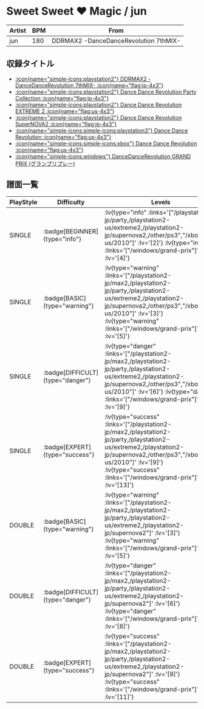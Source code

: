 # Sweet Sweet ♥ Magic / jun

|Artist|BPM|From|
|------|---|----|
|jun|180|DDRMAX2 -DanceDanceRevolution 7thMIX-|

## 収録タイトル

- [ :icon{name="simple-icons:playstation2"} DDRMAX2 -DanceDanceRevolution 7thMIX- :icon{name="flag:jp-4x3"} ](/playstation2-jp/max2)
- [ :icon{name="simple-icons:playstation2"} Dance Dance Revolution Party Collection :icon{name="flag:jp-4x3"} ](/playstation2-jp/party)
- [ :icon{name="simple-icons:playstation2"} Dance Dance Revolution EXTREME 2 :icon{name="flag:us-4x3"} ](/playstation2-us/extreme2)
- [ :icon{name="simple-icons:playstation2"} Dance Dance Revolution SuperNOVA2 :icon{name="flag:jp-4x3"} ](/playstation2-jp/supernova2)
- [ :icon{name="simple-icons:simple-icons:playstation3"} Dance Dance Revolution :icon{name="flag:us-4x3"} ](/other/ps3)
- [ :icon{name="simple-icons:simple-icons:xbox"} Dance Dance Revolution :icon{name="flag:us-4x3"} ](/xbox360-us/2010)
- [ :icon{name="simple-icons:windows"} DanceDanceRevolution GRAND PRIX (グランプリプレー)](/windows/grand-prix)

## 譜面一覧

|PlayStyle|Difficulty|Levels|Notes|Movie|
|---------|----------|------|-----|-----|
|SINGLE| :badge[BEGINNER]{type="info"} | :lv{type="info" :links='["/playstation2-jp/party,/playstation2-us/extreme2,/playstation2-jp/supernova2,/other/ps3","/xbox360-us/2010"]' :lv='[2]'}  :lv{type="info" :links='["/windows/grand-prix"]' :lv='[4]'} |128/0||
|SINGLE| :badge[BASIC]{type="warning"} | :lv{type="warning" :links='["/playstation2-jp/max2,/playstation2-jp/party,/playstation2-us/extreme2,/playstation2-jp/supernova2,/other/ps3","/xbox360-us/2010"]' :lv='[3]'}  :lv{type="warning" :links='["/windows/grand-prix"]' :lv='[5]'} |139/2||
|SINGLE| :badge[DIFFICULT]{type="danger"} | :lv{type="danger" :links='["/playstation2-jp/max2,/playstation2-jp/party,/playstation2-us/extreme2,/playstation2-jp/supernova2,/other/ps3","/xbox360-us/2010"]' :lv='[6]'}  :lv{type="danger" :links='["/windows/grand-prix"]' :lv='[9]'} |276/19||
|SINGLE| :badge[EXPERT]{type="success"} | :lv{type="success" :links='["/playstation2-jp/max2,/playstation2-jp/party,/playstation2-us/extreme2,/playstation2-jp/supernova2,/other/ps3","/xbox360-us/2010"]' :lv='[9]'}  :lv{type="success" :links='["/windows/grand-prix"]' :lv='[13]'} |372/33||
|DOUBLE| :badge[BASIC]{type="warning"} | :lv{type="warning" :links='["/playstation2-jp/max2,/playstation2-jp/party,/playstation2-us/extreme2,/playstation2-jp/supernova2"]' :lv='[3]'}  :lv{type="warning" :links='["/windows/grand-prix"]' :lv='[5]'} |131/3||
|DOUBLE| :badge[DIFFICULT]{type="danger"} | :lv{type="danger" :links='["/playstation2-jp/max2,/playstation2-jp/party,/playstation2-us/extreme2,/playstation2-jp/supernova2"]' :lv='[6]'}  :lv{type="danger" :links='["/windows/grand-prix"]' :lv='[8]'} |235/2||
|DOUBLE| :badge[EXPERT]{type="success"} | :lv{type="success" :links='["/playstation2-jp/max2,/playstation2-jp/party,/playstation2-us/extreme2,/playstation2-jp/supernova2"]' :lv='[9]'}  :lv{type="success" :links='["/windows/grand-prix"]' :lv='[11]'} |330/3||

